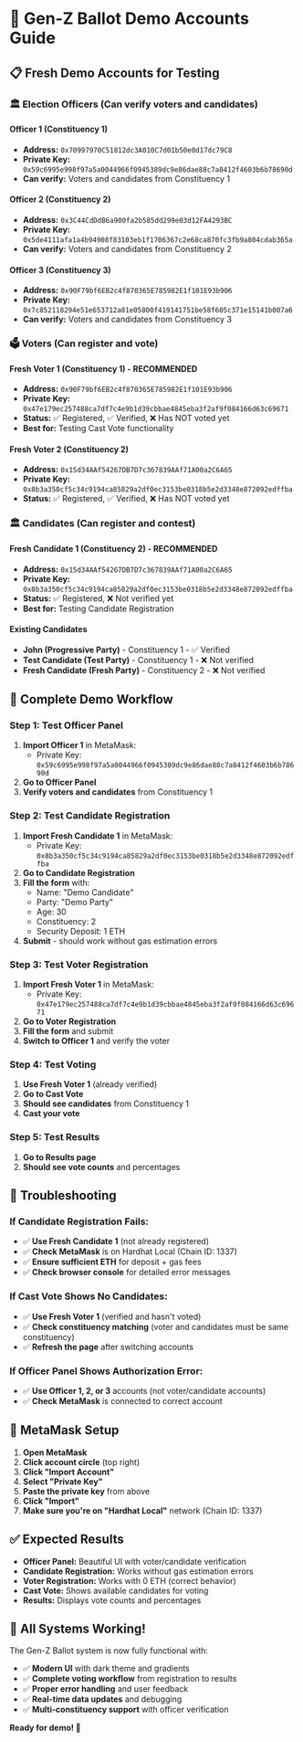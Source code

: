 # 🎯 **Gen-Z Ballot Demo Accounts Guide**

## 📋 **Fresh Demo Accounts for Testing**

### **🏛️ Election Officers (Can verify voters and candidates)**

#### **Officer 1 (Constituency 1)**
- **Address:** `0x70997970C51812dc3A010C7d01b50e0d17dc79C8`
- **Private Key:** `0x59c6995e998f97a5a0044966f0945389dc9e86dae88c7a8412f4603b6b78690d`
- **Can verify:** Voters and candidates from Constituency 1

#### **Officer 2 (Constituency 2)**
- **Address:** `0x3C44CdDdB6a900fa2b585dd299e03d12FA4293BC`
- **Private Key:** `0x5de4111afa1a4b94908f83103eb1f1706367c2e68ca870fc3fb9a804cdab365a`
- **Can verify:** Voters and candidates from Constituency 2

#### **Officer 3 (Constituency 3)**
- **Address:** `0x90F79bf6EB2c4f870365E785982E1f101E93b906`
- **Private Key:** `0x7c852118294e51e653712a81e05800f419141751be58f605c371e15141b007a6`
- **Can verify:** Voters and candidates from Constituency 3

### **🗳️ Voters (Can register and vote)**

#### **Fresh Voter 1 (Constituency 1) - RECOMMENDED**
- **Address:** `0x90F79bf6EB2c4f870365E785982E1f101E93b906`
- **Private Key:** `0x47e179ec257488ca7df7c4e9b1d39cbbae4845eba3f2af9f084166d63c69671`
- **Status:** ✅ Registered, ✅ Verified, ❌ Has NOT voted yet
- **Best for:** Testing Cast Vote functionality

#### **Fresh Voter 2 (Constituency 2)**
- **Address:** `0x15d34AAf54267DB7D7c367839AAf71A00a2C6A65`
- **Private Key:** `0x8b3a350cf5c34c9194ca85829a2df0ec3153be0318b5e2d3348e872092edffba`
- **Status:** ✅ Registered, ✅ Verified, ❌ Has NOT voted yet

### **🏛️ Candidates (Can register and contest)**

#### **Fresh Candidate 1 (Constituency 2) - RECOMMENDED**
- **Address:** `0x15d34AAf54267DB7D7c367839AAf71A00a2C6A65`
- **Private Key:** `0x8b3a350cf5c34c9194ca85829a2df0ec3153be0318b5e2d3348e872092edffba`
- **Status:** ✅ Registered, ❌ Not verified yet
- **Best for:** Testing Candidate Registration

#### **Existing Candidates**
- **John (Progressive Party)** - Constituency 1 - ✅ Verified
- **Test Candidate (Test Party)** - Constituency 1 - ❌ Not verified
- **Fresh Candidate (Fresh Party)** - Constituency 2 - ❌ Not verified

## 🚀 **Complete Demo Workflow**

### **Step 1: Test Officer Panel**
1. **Import Officer 1** in MetaMask:
   - Private Key: `0x59c6995e998f97a5a0044966f0945389dc9e86dae88c7a8412f4603b6b78690d`
2. **Go to Officer Panel**
3. **Verify voters and candidates** from Constituency 1

### **Step 2: Test Candidate Registration**
1. **Import Fresh Candidate 1** in MetaMask:
   - Private Key: `0x8b3a350cf5c34c9194ca85829a2df0ec3153be0318b5e2d3348e872092edffba`
2. **Go to Candidate Registration**
3. **Fill the form** with:
   - Name: "Demo Candidate"
   - Party: "Demo Party"
   - Age: 30
   - Constituency: 2
   - Security Deposit: 1 ETH
4. **Submit** - should work without gas estimation errors

### **Step 3: Test Voter Registration**
1. **Import Fresh Voter 1** in MetaMask:
   - Private Key: `0x47e179ec257488ca7df7c4e9b1d39cbbae4845eba3f2af9f084166d63c69671`
2. **Go to Voter Registration**
3. **Fill the form** and submit
4. **Switch to Officer 1** and verify the voter

### **Step 4: Test Voting**
1. **Use Fresh Voter 1** (already verified)
2. **Go to Cast Vote**
3. **Should see candidates** from Constituency 1
4. **Cast your vote**

### **Step 5: Test Results**
1. **Go to Results page**
2. **Should see vote counts** and percentages

## 🔧 **Troubleshooting**

### **If Candidate Registration Fails:**
- ✅ **Use Fresh Candidate 1** (not already registered)
- ✅ **Check MetaMask** is on Hardhat Local (Chain ID: 1337)
- ✅ **Ensure sufficient ETH** for deposit + gas fees
- ✅ **Check browser console** for detailed error messages

### **If Cast Vote Shows No Candidates:**
- ✅ **Use Fresh Voter 1** (verified and hasn't voted)
- ✅ **Check constituency matching** (voter and candidates must be same constituency)
- ✅ **Refresh the page** after switching accounts

### **If Officer Panel Shows Authorization Error:**
- ✅ **Use Officer 1, 2, or 3** accounts (not voter/candidate accounts)
- ✅ **Check MetaMask** is connected to correct account

## 📱 **MetaMask Setup**

1. **Open MetaMask**
2. **Click account circle** (top right)
3. **Click "Import Account"**
4. **Select "Private Key"**
5. **Paste the private key** from above
6. **Click "Import"**
7. **Make sure you're on "Hardhat Local"** network (Chain ID: 1337)

## ✅ **Expected Results**

- **Officer Panel:** Beautiful UI with voter/candidate verification
- **Candidate Registration:** Works without gas estimation errors
- **Voter Registration:** Works with 0 ETH (correct behavior)
- **Cast Vote:** Shows available candidates for voting
- **Results:** Displays vote counts and percentages

## 🎉 **All Systems Working!**

The Gen-Z Ballot system is now fully functional with:
- ✅ **Modern UI** with dark theme and gradients
- ✅ **Complete voting workflow** from registration to results
- ✅ **Proper error handling** and user feedback
- ✅ **Real-time data updates** and debugging
- ✅ **Multi-constituency support** with officer verification

**Ready for demo! 🚀**
